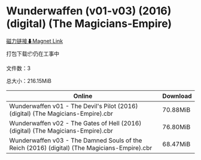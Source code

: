 # Wunderwaffen (v01-v03) (2016) (digital) (The Magicians-Empire)

[磁力链接⬇Magnet Link](magnet:?xt=urn:btih:56adad5fa6484e16a53e57118795071633bdf3cc&dn=Wunderwaffen%20%28v01-v03%29%20%282016%29%20%28digital%29%20%28The%20Magicians-Empire%29)

打包下载📦仍在工事中

文件数：3

总大小：216.15MiB

Online | Download
--- | ---
Wunderwaffen v01 - The Devil's Pilot (2016) (digital) (The Magicians-Empire).cbr | 70.88MiB
Wunderwaffen v02 - The Gates of Hell (2016) (digital) (The Magicians-Empire).cbr | 76.80MiB
Wunderwaffen v03 - The Damned Souls of the Reich (2016) (digital) (The Magicians-Empire).cbr | 68.47MiB
